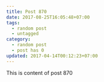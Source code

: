 ```yaml
---
title: Post 870
date: 2017-08-25T16:05:48+07:00
tags:
  - random post
  - untagged
category:
  - random post
  - post has 0
updated: 2017-04-14T00:12:23+07:00
---
```

This is content of post 870